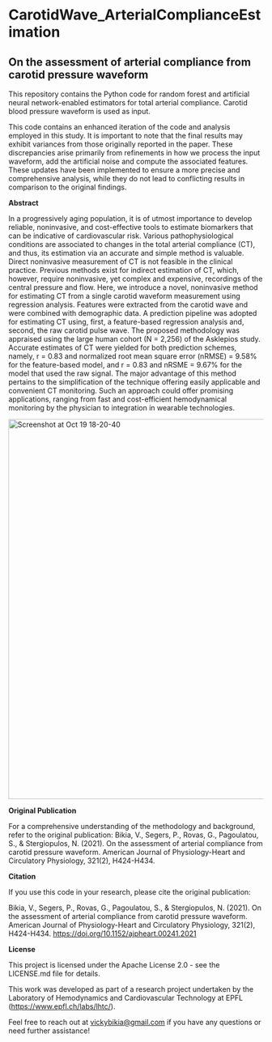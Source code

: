 # CarotidWave_ArterialComplianceEstimation
## On the assessment of arterial compliance from carotid pressure waveform

This repository contains the Python code for random forest and artificial neural network-enabled estimators for total arterial compliance. Carotid blood pressure waveform is used as input.

This code contains an enhanced iteration of the code and analysis employed in this study. It is important to note that the final results may exhibit variances from those originally reported in the paper. These discrepancies arise primarily from refinements in how we process the input waveform, add the artificial noise and compute the associated features. These updates have been implemented to ensure a more precise and comprehensive analysis, while they do not lead to conflicting results in comparison to the original findings.

**Abstract**

In a progressively aging population, it is of utmost importance to develop reliable, noninvasive, and cost-effective tools to estimate biomarkers that can be indicative of cardiovascular risk. Various pathophysiological conditions are associated to
changes in the total arterial compliance (CT), and thus, its estimation via an accurate and simple method is valuable. Direct
noninvasive measurement of CT is not feasible in the clinical practice. Previous methods exist for indirect estimation of CT,
which, however, require noninvasive, yet complex and expensive, recordings of the central pressure and flow. Here, we introduce
a novel, noninvasive method for estimating CT from a single carotid waveform measurement using regression analysis. Features were extracted from the carotid wave and were combined with demographic data. A prediction pipeline was adopted for estimating CT using, first, a feature-based regression analysis and, second, the raw carotid pulse wave. The proposed methodology was appraised using the large human cohort (N = 2,256) of the Asklepios study. Accurate estimates of CT were yielded for both prediction schemes, namely, r = 0.83 and normalized root mean square error (nRMSE) = 9.58% for the feature-based model, and r = 0.83 and nRSME = 9.67% for the model that used the raw signal. The major advantage of this method pertains to the simplification of the technique offering easily applicable and convenient CT monitoring. Such an approach could offer promising applications, ranging from fast and cost-efficient hemodynamical monitoring by the physician to integration in wearable technologies.

<img width="751" alt="Screenshot at Oct 19 18-20-40" src="https://github.com/Vicbi/CarotidWave_ArterialComplianceEstimation/assets/10075123/bee522b9-39c8-45fb-9b1f-3f66081b6636">


**Original Publication**

For a comprehensive understanding of the methodology and background, refer to the original publication: Bikia, V., Segers, P., Rovas, G., Pagoulatou, S., & Stergiopulos, N. (2021). On the assessment of arterial compliance from carotid pressure waveform. American Journal of Physiology-Heart and Circulatory Physiology, 321(2), H424-H434.

**Citation**

If you use this code in your research, please cite the original publication:

Bikia, V., Segers, P., Rovas, G., Pagoulatou, S., & Stergiopulos, N. (2021). On the assessment of arterial compliance from carotid pressure waveform. American Journal of Physiology-Heart and Circulatory Physiology, 321(2), H424-H434. https://doi.org/10.1152/ajpheart.00241.2021

**License**

This project is licensed under the Apache License 2.0 - see the LICENSE.md file for details.

This work was developed as part of a research project undertaken by the Laboratory of Hemodynamics and Cardiovascular Technology at EPFL (https://www.epfl.ch/labs/lhtc/).


Feel free to reach out at vickybikia@gmail.com if you have any questions or need further assistance!
